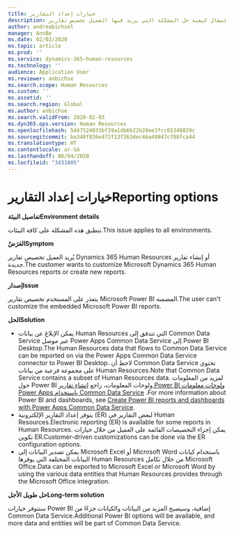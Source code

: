 ```yaml
---
title: خيارات إعداد التقارير
description: يتناول هذا المقال كيفية حل المشكلة التي يريد فيها العميل تخصيص تقارير Microsoft Dynamics 365 Human Resources أو إنشاء تقارير جديدة.
author: andreabichsel
manager: AnnBe
ms.date: 02/03/2020
ms.topic: article
ms.prod: ''
ms.service: dynamics-365-human-resources
ms.technology: ''
audience: Application User
ms.reviewer: anbichse
ms.search.scope: Human Resources
ms.custom: ''
ms.assetid: ''
ms.search.region: Global
ms.author: anbichse
ms.search.validFrom: 2020-02-03
ms.dyn365.ops.version: Human Resources
ms.openlocfilehash: 5d47524033bf39a1db6b22b28ee3fcc65348829c
ms.sourcegitcommit: ba340f836e472f13f263dec46a49847c788fca44
ms.translationtype: HT
ms.contentlocale: ar-SA
ms.lasthandoff: 06/04/2020
ms.locfileid: "3431005"
---
```

# <a name="reporting-options"></a><span data-ttu-id="ef222-103">خيارات إعداد التقارير</span><span class="sxs-lookup"><span data-stu-id="ef222-103">Reporting options</span></span>

<span data-ttu-id="ef222-104">**تفاصيل البيئة**</span><span class="sxs-lookup"><span data-stu-id="ef222-104">**Environment details**</span></span>

<span data-ttu-id="ef222-105">تنطبق هذه المشكلة على كافة البيئات.</span><span class="sxs-lookup"><span data-stu-id="ef222-105">This issue applies to all environments.</span></span>

<span data-ttu-id="ef222-106">**العَرَضْ**</span><span class="sxs-lookup"><span data-stu-id="ef222-106">**Symptom**</span></span>

<span data-ttu-id="ef222-107">يُريد العميل تخصيص تقارير Dynamics 365 Human Resources أو إنشاء تقارير جديدة.</span><span class="sxs-lookup"><span data-stu-id="ef222-107">The customer wants to customize Microsoft Dynamics 365 Human Resources reports or create new reports.</span></span>

<span data-ttu-id="ef222-108">**إصدار**</span><span class="sxs-lookup"><span data-stu-id="ef222-108">**Issue**</span></span>

<span data-ttu-id="ef222-109">يتعذر على المستخدم تخصيص تقارير Microsoft Power BI المضمنة.</span><span class="sxs-lookup"><span data-stu-id="ef222-109">The user can't customize the embedded Microsoft Power BI reports.</span></span>

<span data-ttu-id="ef222-110">**الحل**</span><span class="sxs-lookup"><span data-stu-id="ef222-110">**Solution**</span></span>

- <span data-ttu-id="ef222-111">يمكن الإبلاغ عن بيانات Human Resources التي تتدفق إلى Common Data Service عبر موصل Power Apps Common Data Service إلى Power BI Desktop.</span><span class="sxs-lookup"><span data-stu-id="ef222-111">The Human Resources data that flows to Common Data Service can be reported on via the Power Apps Common Data Service connector to Power BI Desktop.</span></span> <span data-ttu-id="ef222-112">لاحظ أن Common Data Service تحتوي على مجموعة فرعية من بيانات Human Resources.</span><span class="sxs-lookup"><span data-stu-id="ef222-112">Note that Common Data Service contains a subset of Human Resources data.</span></span> <span data-ttu-id="ef222-113">لمزيد من المعلومات حول Power BI ولوحات المعلومات، راجع [إنشاء تقارير Power BI ولوحات معلومات Power Apps باستخدام Common Data Service](https://powerapps.microsoft.com/blog/cdsconnectortopowerbi) .</span><span class="sxs-lookup"><span data-stu-id="ef222-113">For more information about Power BI and dashboards, see [Create Power BI reports and dashboards with Power Apps Common Data Service](https://powerapps.microsoft.com/blog/cdsconnectortopowerbi).</span></span>
- <span data-ttu-id="ef222-114">يتوفر إعداد التقارير الإلكترونية (ER) لبعض التقارير في Human Resources.</span><span class="sxs-lookup"><span data-stu-id="ef222-114">Electronic reporting (ER) is available for some reports in Human Resources.</span></span> <span data-ttu-id="ef222-115">يمكن إجراء التخصيصات القائمة على العميل من خلال خيارات تكوين ER.</span><span class="sxs-lookup"><span data-stu-id="ef222-115">Customer-driven customizations can be done via the ER configuration options.</span></span>
- <span data-ttu-id="ef222-116">يمكن تصدير البيانات إلى Microsoft Excel أو Microsoft Word باستخدام كيانات البيانات المختلفة التي يوفرها Human Resources من خلال تكامل Microsoft Office.</span><span class="sxs-lookup"><span data-stu-id="ef222-116">Data can be exported to Microsoft Excel or Microsoft Word by using the various data entities that Human Resources provides through the Microsoft Office integration.</span></span>

<span data-ttu-id="ef222-117">**حل طويل الأجل**</span><span class="sxs-lookup"><span data-stu-id="ef222-117">**Long-term solution**</span></span>

<span data-ttu-id="ef222-118">ستتوفر خيارات Power BI إضافية، وسيصبح المزيد من البيانات والكيانات جزءًا من Common Data Service.</span><span class="sxs-lookup"><span data-stu-id="ef222-118">Additional Power BI options will be available, and more data and entities will be part of Common Data Service.</span></span>
